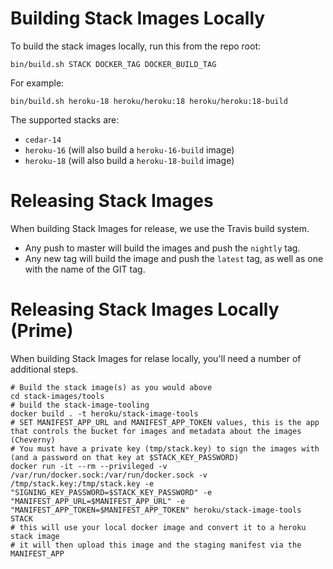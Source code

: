 # Building Stack Images Locally

To build the stack images locally, run this from the repo root:

    bin/build.sh STACK DOCKER_TAG DOCKER_BUILD_TAG

For example:

    bin/build.sh heroku-18 heroku/heroku:18 heroku/heroku:18-build

The supported stacks are:

* `cedar-14`
* `heroku-16` (will also build a `heroku-16-build` image)
* `heroku-18` (will also build a `heroku-18-build` image)


# Releasing Stack Images

When building Stack Images for release, we use the Travis build system.

* Any push to master will build the images and push the `nightly` tag.
* Any new tag will build the image and push the `latest` tag, as well as one with the name of the GIT tag.

# Releasing Stack Images Locally (Prime)

When building Stack Images for relase locally, you'll need a number of additional steps.

    # Build the stack image(s) as you would above
    cd stack-images/tools
    # build the stack-image-tooling
    docker build . -t heroku/stack-image-tools
    # SET MANIFEST_APP_URL and MANIFEST_APP_TOKEN values, this is the app that controls the bucket for images and metadata about the images (Cheverny)
    # You must have a private key (tmp/stack.key) to sign the images with (and a password on that key at $STACK_KEY_PASSWORD)
    docker run -it --rm --privileged -v /var/run/docker.sock:/var/run/docker.sock -v /tmp/stack.key:/tmp/stack.key -e "SIGNING_KEY_PASSWORD=$STACK_KEY_PASSWORD" -e "MANIFEST_APP_URL=$MANIFEST_APP_URL" -e "MANIFEST_APP_TOKEN=$MANIFEST_APP_TOKEN" heroku/stack-image-tools STACK
    # this will use your local docker image and convert it to a heroku stack image
    # it will then upload this image and the staging manifest via the MANIFEST_APP
